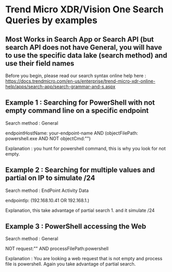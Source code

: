 # Trend Micro XDR/Vision One Search Queries by examples
## Most Works in Search App or Search API (but search API does not have General, you will have to use the specific data lake (search method) and use their field names

Before you begin, please read our search syntax online help here : https://docs.trendmicro.com/en-us/enterprise/trend-micro-xdr-online-help/apps/search-app/search-grammar-and-s.aspx

## Example 1 : Searching for PowerShell with not empty command line on a specific endpoint
Search method : General

endpointHostName: your-endpoint-name AND (objectFilePath: powershell.exe AND NOT objectCmd:"")

Explanation : you hunt for powershell command, this is why you look for not empty.

## Example 2 : Searching for multiple values and partial on IP to simulate /24
Search method : EndPoint Activity Data

endpointIp: (192.168.10.41 OR 192.168.1.)

Explanation, this take advantage of partial search 1. and it simulate /24

## Example 3 : PowerShell accessing the Web
Search method : General

NOT request:"" AND processFilePath:powershell

Explanation : You are looking a web request that is not empty and process file is powershell. Again you take advantage of partial search.


